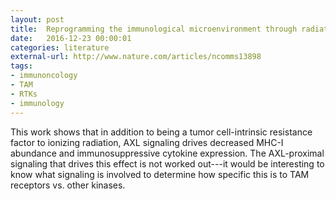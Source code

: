 ```yaml
---
layout: post
title:  Reprogramming the immunological microenvironment through radiation and targeting Axl
date:   2016-12-23 00:00:01
categories: literature
external-url: http://www.nature.com/articles/ncomms13898
tags:
- immunoncology
- TAM
- RTKs
- immunology
---
```

This work shows that in addition to being a tumor cell-intrinsic resistance factor to ionizing radiation, AXL signaling drives decreased MHC-I abundance and immunosuppressive cytokine expression. The AXL-proximal signaling that drives this effect is not worked out---it would be interesting to know what signaling is involved to determine how specific this is to TAM receptors vs. other kinases.
